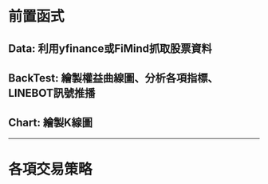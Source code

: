 # 前置函式
## Data: 利用yfinance或FiMind抓取股票資料

## BackTest: 繪製權益曲線圖、分析各項指標、LINEBOT訊號推播

## Chart: 繪製K線圖
---
# 各項交易策略
